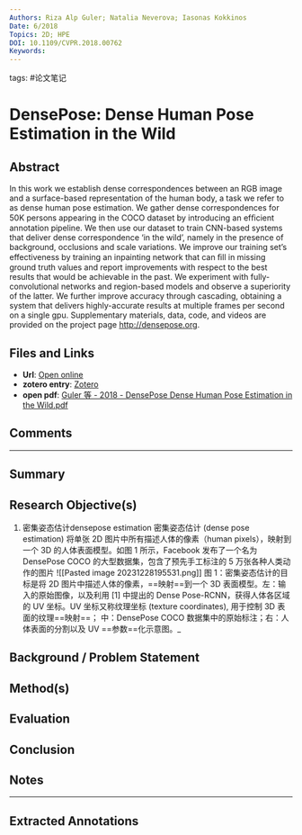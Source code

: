 ```yaml
---
Authors: Riza Alp Guler; Natalia Neverova; Iasonas Kokkinos
Date: 6/2018
Topics: 2D; HPE
DOI: 10.1109/CVPR.2018.00762
Keywords:
---
```

tags: #论文笔记 

# DensePose: Dense Human Pose Estimation in the Wild


## Abstract
In this work we establish dense correspondences between an RGB image and a surface-based representation of the human body, a task we refer to as dense human pose estimation. We gather dense correspondences for 50K persons appearing in the COCO dataset by introducing an efﬁcient annotation pipeline. We then use our dataset to train CNN-based systems that deliver dense correspondence ‘in the wild’, namely in the presence of background, occlusions and scale variations. We improve our training set’s effectiveness by training an inpainting network that can ﬁll in missing ground truth values and report improvements with respect to the best results that would be achievable in the past. We experiment with fully-convolutional networks and region-based models and observe a superiority of the latter. We further improve accuracy through cascading, obtaining a system that delivers highly-accurate results at multiple frames per second on a single gpu. Supplementary materials, data, code, and videos are provided on the project page http://densepose.org.

## Files and Links
- **Url**: [Open online](https://ieeexplore.ieee.org/document/8578860/)
- **zotero entry**: [Zotero](zotero://select/library/items/UEEEI82Q)
- **open pdf**: [Guler 等 - 2018 - DensePose Dense Human Pose Estimation in the Wild.pdf](zotero://open-pdf/library/items/3MDM5VS8)

## Comments


---

## Summary

  
## Research Objective(s)
1. 密集姿态估计densepose estimation
密集姿态估计 (dense pose estimation) 将单张 2D 图片中所有描述人体的像素（human pixels），映射到一个 3D 的人体表面模型。如图 1 所示，Facebook 发布了一个名为 DensePose COCO 的大型数据集，包含了预先手工标注的 5 万张各种人类动作的图片
![[Pasted image 20231228195531.png]]
图 1：密集姿态估计的目标是将 2D 图片中描述人体的像素，==映射==到一个 3D 表面模型。左：输入的原始图像，以及利用 [1] 中提出的 Dense Pose-RCNN，获得人体各区域的 UV 坐标。UV 坐标又称纹理坐标 (texture coordinates), 用于控制 3D 表面的纹理==映射==； 中：DensePose COCO 数据集中的原始标注；右：人体表面的分割以及 UV ==参数==化示意图。_

## Background / Problem Statement


## Method(s)


## Evaluation


## Conclusion


## Notes


----

## Extracted Annotations


